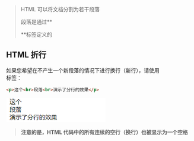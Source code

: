 > HTML 可以将文档分割为若干段落
>
> 段落是通过**<p>**标签定义的

## HTML 折行

如果您希望在不产生一个新段落的情况下进行换行（新行），请使用 <br> 标签：

```html
<p>这个<br>段落<br>演示了分行的效果</p>
```

![Image](HTML段落.assets/Image.png)

> **注意的是，HTML 代码中的所有连续的空行（换行）也被显示为一个空格**

